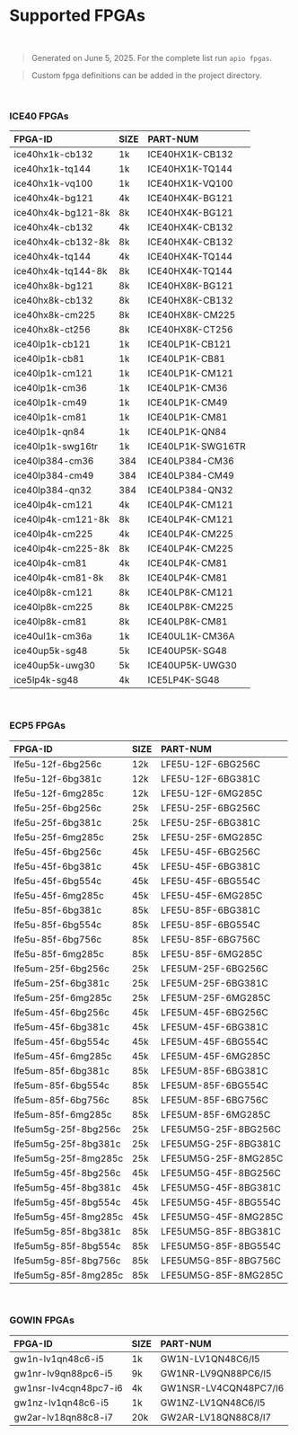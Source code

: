 
# Supported FPGAs

<br>

> Generated on June 5, 2025. For the complete list run `apio fpgas`.

> Custom fpga definitions can be added in the project directory.

<br>

### ICE40 FPGAs

| FPGA-ID | SIZE | PART-NUM |
| :----- | :---- | :---- |
| ice40hx1k-cb132 | 1k | ICE40HX1K-CB132 |
| ice40hx1k-tq144 | 1k | ICE40HX1K-TQ144 |
| ice40hx1k-vq100 | 1k | ICE40HX1K-VQ100 |
| ice40hx4k-bg121 | 4k | ICE40HX4K-BG121 |
| ice40hx4k-bg121-8k | 8k | ICE40HX4K-BG121 |
| ice40hx4k-cb132 | 4k | ICE40HX4K-CB132 |
| ice40hx4k-cb132-8k | 8k | ICE40HX4K-CB132 |
| ice40hx4k-tq144 | 4k | ICE40HX4K-TQ144 |
| ice40hx4k-tq144-8k | 8k | ICE40HX4K-TQ144 |
| ice40hx8k-bg121 | 8k | ICE40HX8K-BG121 |
| ice40hx8k-cb132 | 8k | ICE40HX8K-CB132 |
| ice40hx8k-cm225 | 8k | ICE40HX8K-CM225 |
| ice40hx8k-ct256 | 8k | ICE40HX8K-CT256 |
| ice40lp1k-cb121 | 1k | ICE40LP1K-CB121 |
| ice40lp1k-cb81 | 1k | ICE40LP1K-CB81 |
| ice40lp1k-cm121 | 1k | ICE40LP1K-CM121 |
| ice40lp1k-cm36 | 1k | ICE40LP1K-CM36 |
| ice40lp1k-cm49 | 1k | ICE40LP1K-CM49 |
| ice40lp1k-cm81 | 1k | ICE40LP1K-CM81 |
| ice40lp1k-qn84 | 1k | ICE40LP1K-QN84 |
| ice40lp1k-swg16tr | 1k | ICE40LP1K-SWG16TR |
| ice40lp384-cm36 | 384 | ICE40LP384-CM36 |
| ice40lp384-cm49 | 384 | ICE40LP384-CM49 |
| ice40lp384-qn32 | 384 | ICE40LP384-QN32 |
| ice40lp4k-cm121 | 4k | ICE40LP4K-CM121 |
| ice40lp4k-cm121-8k | 8k | ICE40LP4K-CM121 |
| ice40lp4k-cm225 | 4k | ICE40LP4K-CM225 |
| ice40lp4k-cm225-8k | 8k | ICE40LP4K-CM225 |
| ice40lp4k-cm81 | 4k | ICE40LP4K-CM81 |
| ice40lp4k-cm81-8k | 8k | ICE40LP4K-CM81 |
| ice40lp8k-cm121 | 8k | ICE40LP8K-CM121 |
| ice40lp8k-cm225 | 8k | ICE40LP8K-CM225 |
| ice40lp8k-cm81 | 8k | ICE40LP8K-CM81 |
| ice40ul1k-cm36a | 1k | ICE40UL1K-CM36A |
| ice40up5k-sg48 | 5k | ICE40UP5K-SG48 |
| ice40up5k-uwg30 | 5k | ICE40UP5K-UWG30 |
| ice5lp4k-sg48 | 4k | ICE5LP4K-SG48 |

<br>

### ECP5 FPGAs

| FPGA-ID | SIZE | PART-NUM |
| :----- | :---- | :---- |
| lfe5u-12f-6bg256c | 12k | LFE5U-12F-6BG256C |
| lfe5u-12f-6bg381c | 12k | LFE5U-12F-6BG381C |
| lfe5u-12f-6mg285c | 12k | LFE5U-12F-6MG285C |
| lfe5u-25f-6bg256c | 25k | LFE5U-25F-6BG256C |
| lfe5u-25f-6bg381c | 25k | LFE5U-25F-6BG381C |
| lfe5u-25f-6mg285c | 25k | LFE5U-25F-6MG285C |
| lfe5u-45f-6bg256c | 45k | LFE5U-45F-6BG256C |
| lfe5u-45f-6bg381c | 45k | LFE5U-45F-6BG381C |
| lfe5u-45f-6bg554c | 45k | LFE5U-45F-6BG554C |
| lfe5u-45f-6mg285c | 45k | LFE5U-45F-6MG285C |
| lfe5u-85f-6bg381c | 85k | LFE5U-85F-6BG381C |
| lfe5u-85f-6bg554c | 85k | LFE5U-85F-6BG554C |
| lfe5u-85f-6bg756c | 85k | LFE5U-85F-6BG756C |
| lfe5u-85f-6mg285c | 85k | LFE5U-85F-6MG285C |
| lfe5um-25f-6bg256c | 25k | LFE5UM-25F-6BG256C |
| lfe5um-25f-6bg381c | 25k | LFE5UM-25F-6BG381C |
| lfe5um-25f-6mg285c | 25k | LFE5UM-25F-6MG285C |
| lfe5um-45f-6bg256c | 45k | LFE5UM-45F-6BG256C |
| lfe5um-45f-6bg381c | 45k | LFE5UM-45F-6BG381C |
| lfe5um-45f-6bg554c | 45k | LFE5UM-45F-6BG554C |
| lfe5um-45f-6mg285c | 45k | LFE5UM-45F-6MG285C |
| lfe5um-85f-6bg381c | 85k | LFE5UM-85F-6BG381C |
| lfe5um-85f-6bg554c | 85k | LFE5UM-85F-6BG554C |
| lfe5um-85f-6bg756c | 85k | LFE5UM-85F-6BG756C |
| lfe5um-85f-6mg285c | 85k | LFE5UM-85F-6MG285C |
| lfe5um5g-25f-8bg256c | 25k | LFE5UM5G-25F-8BG256C |
| lfe5um5g-25f-8bg381c | 25k | LFE5UM5G-25F-8BG381C |
| lfe5um5g-25f-8mg285c | 25k | LFE5UM5G-25F-8MG285C |
| lfe5um5g-45f-8bg256c | 45k | LFE5UM5G-45F-8BG256C |
| lfe5um5g-45f-8bg381c | 45k | LFE5UM5G-45F-8BG381C |
| lfe5um5g-45f-8bg554c | 45k | LFE5UM5G-45F-8BG554C |
| lfe5um5g-45f-8mg285c | 45k | LFE5UM5G-45F-8MG285C |
| lfe5um5g-85f-8bg381c | 85k | LFE5UM5G-85F-8BG381C |
| lfe5um5g-85f-8bg554c | 85k | LFE5UM5G-85F-8BG554C |
| lfe5um5g-85f-8bg756c | 85k | LFE5UM5G-85F-8BG756C |
| lfe5um5g-85f-8mg285c | 85k | LFE5UM5G-85F-8MG285C |

<br>

### GOWIN FPGAs

| FPGA-ID | SIZE | PART-NUM |
| :----- | :---- | :---- |
| gw1n-lv1qn48c6-i5 | 1k | GW1N-LV1QN48C6/I5 |
| gw1nr-lv9qn88pc6-i5 | 9k | GW1NR-LV9QN88PC6/I5 |
| gw1nsr-lv4cqn48pc7-i6 | 4k | GW1NSR-LV4CQN48PC7/I6 |
| gw1nz-lv1qn48c6-i5 | 1k | GW1NZ-LV1QN48C6/I5 |
| gw2ar-lv18qn88c8-i7 | 20k | GW2AR-LV18QN88C8/I7 |

<br>

